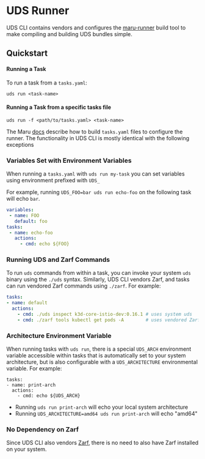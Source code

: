 # UDS Runner

UDS CLI contains vendors and configures the [maru-runner](https://github.com/defenseunicorns/maru-runner) build tool to make compiling and building UDS bundles simple.


## Quickstart

#### Running a Task
To run a task from a `tasks.yaml`:
```
uds run <task-name>
```

#### Running a Task from a specific tasks file
```
uds run -f <path/to/tasks.yaml> <task-name>
```


The Maru [docs](https://github.com/defenseunicorns/maru-runner) describe how to build `tasks.yaml` files to configure the runner. The functionality in UDS CLI is mostly identical with the following exceptions

### Variables Set with Environment Variables
When running a `tasks.yaml` with `uds run my-task` you can set variables using environment prefixed with `UDS_`

For example, running `UDS_FOO=bar uds run echo-foo` on the following task will echo `bar`.

```yaml
variables:
 - name: FOO
   default: foo
tasks:
 - name: echo-foo
   actions:
     - cmd: echo ${FOO}
```

### Running UDS and Zarf Commands
To run `uds` commands from within a task, you can invoke your system `uds` binary using the `./uds` syntax. Similarly, UDS CLI vendors Zarf, and tasks can run vendored Zarf commands using `./zarf`. For example:
```yaml
tasks:
- name: default
  actions:
    - cmd: ./uds inspect k3d-core-istio-dev:0.16.1 # uses system uds
    - cmd: ./zarf tools kubectl get pods -A        # uses vendored Zarf
```

### Architecture Environment Variable
When running tasks with `uds run`, there is a special `UDS_ARCH` environment variable accessible within tasks that is automatically set to your system architecture, but is also configurable with a `UDS_ARCHITECTURE` environmental variable. For example:
```
tasks:
- name: print-arch
  actions:
    - cmd: echo ${UDS_ARCH}
```
- Running `uds run print-arch` will echo your local system architecture
- Running `UDS_ARCHITECTURE=amd64 uds run print-arch` will echo "amd64"

### No Dependency on Zarf
Since UDS CLI also vendors [Zarf](), there is no need to also have Zarf installed on your system.
